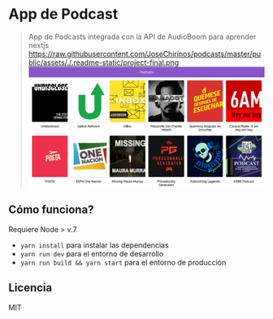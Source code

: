 # App de Podcast
> App de Podcasts integrada con la API de AudioBoom para aprender nextjs
https://raw.githubusercontent.com/JoseChirinos/podcasts/master/public/assets/./.readme-static/project-final.png
![Preview de la App](https://raw.githubusercontent.com/JoseChirinos/podcasts/master/.readme-static/project-final.png)

## Cómo funciona?

Requiere Node > v.7

* `yarn install` para instalar las dependencias
* `yarn run dev` para el entorno de desarrollo
* `yarn run build && yarn start` para el entorno de producción

## Licencia

MIT